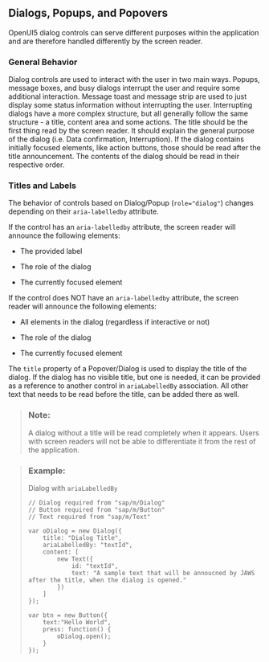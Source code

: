 <!-- loio5709e73d51f2401a9a5a89d8f5479132 -->

## Dialogs, Popups, and Popovers

OpenUI5 dialog controls can serve different purposes within the application and are therefore handled differently by the screen reader.



### General Behavior

Dialog controls are used to interact with the user in two main ways. Popups, message boxes, and busy dialogs interrupt the user and require some additional interaction. Message toast and message strip are used to just display some status information without interrupting the user. Interrupting dialogs have a more complex structure, but all generally follow the same structure - a title, content area and some actions. The title should be the first thing read by the screen reader. It should explain the general purpose of the dialog \(i.e. Data confirmation, Interruption\). If the dialog contains initially focused elements, like action buttons, those should be read after the title announcement. The contents of the dialog should be read in their respective order.



### Titles and Labels

The behavior of controls based on Dialog/Popup \(`role="dialog"`\) changes depending on their `aria-labelledby` attribute.

If the control has an `aria-labelledby` attribute, the screen reader will announce the following elements:

-   The provided label

-   The role of the dialog

-   The currently focused element


If the control does NOT have an `aria-labelledby` attribute, the screen reader will announce the following elements:

-   All elements in the dialog \(regardless if interactive or not\)

-   The role of the dialog

-   The currently focused element


The `title` property of a Popover/Dialog is used to display the title of the dialog. If the dialog has no visible title, but one is needed, it can be provided as a reference to another control in `ariaLabelledBy` association. All other text that needs to be read before the title, can be added there as well.

> ### Note:  
> A dialog without a title will be read completely when it appears. Users with screen readers will not be able to differentiate it from the rest of the application.

> ### Example:  
> Dialog with `ariaLabelledBy` 
> 
> ```
> // Dialog required from "sap/m/Dialog"
> // Button required from "sap/m/Button"
> // Text required from "sap/m/Text"
> 
> var oDialog = new Dialog({
>     title: "Dialog Title",
>     ariaLabelledBy: "textId",
>     content: [
>         new Text({
>             id: "textId",
>             text: "A sample text that will be annoucned by JAWS after the title, when the dialog is opened."
>         })
>     ]
> });
> 
> var btn = new Button({
>     text:"Hello World",
>     press: function() {
>         oDialog.open();
>     }
> });
> ```

